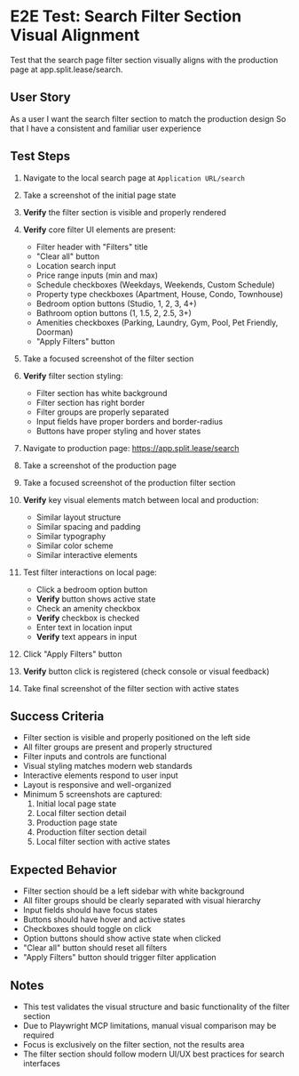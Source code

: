 # E2E Test: Search Filter Section Visual Alignment

Test that the search page filter section visually aligns with the production page at app.split.lease/search.

## User Story

As a user
I want the search filter section to match the production design
So that I have a consistent and familiar user experience

## Test Steps

1. Navigate to the local search page at `Application URL/search`
2. Take a screenshot of the initial page state
3. **Verify** the filter section is visible and properly rendered
4. **Verify** core filter UI elements are present:
   - Filter header with "Filters" title
   - "Clear all" button
   - Location search input
   - Price range inputs (min and max)
   - Schedule checkboxes (Weekdays, Weekends, Custom Schedule)
   - Property type checkboxes (Apartment, House, Condo, Townhouse)
   - Bedroom option buttons (Studio, 1, 2, 3, 4+)
   - Bathroom option buttons (1, 1.5, 2, 2.5, 3+)
   - Amenities checkboxes (Parking, Laundry, Gym, Pool, Pet Friendly, Doorman)
   - "Apply Filters" button

5. Take a focused screenshot of the filter section
6. **Verify** filter section styling:
   - Filter section has white background
   - Filter section has right border
   - Filter groups are properly separated
   - Input fields have proper borders and border-radius
   - Buttons have proper styling and hover states

7. Navigate to production page: https://app.split.lease/search
8. Take a screenshot of the production page
9. Take a focused screenshot of the production filter section
10. **Verify** key visual elements match between local and production:
    - Similar layout structure
    - Similar spacing and padding
    - Similar typography
    - Similar color scheme
    - Similar interactive elements

11. Test filter interactions on local page:
    - Click a bedroom option button
    - **Verify** button shows active state
    - Check an amenity checkbox
    - **Verify** checkbox is checked
    - Enter text in location input
    - **Verify** text appears in input

12. Click "Apply Filters" button
13. **Verify** button click is registered (check console or visual feedback)
14. Take final screenshot of the filter section with active states

## Success Criteria

- Filter section is visible and properly positioned on the left side
- All filter groups are present and properly structured
- Filter inputs and controls are functional
- Visual styling matches modern web standards
- Interactive elements respond to user input
- Layout is responsive and well-organized
- Minimum 5 screenshots are captured:
  1. Initial local page state
  2. Local filter section detail
  3. Production page state
  4. Production filter section detail
  5. Local filter section with active states

## Expected Behavior

- Filter section should be a left sidebar with white background
- All filter groups should be clearly separated with visual hierarchy
- Input fields should have focus states
- Buttons should have hover and active states
- Checkboxes should toggle on click
- Option buttons should show active state when clicked
- "Clear all" button should reset all filters
- "Apply Filters" button should trigger filter application

## Notes

- This test validates the visual structure and basic functionality of the filter section
- Due to Playwright MCP limitations, manual visual comparison may be required
- Focus is exclusively on the filter section, not the results area
- The filter section should follow modern UI/UX best practices for search interfaces
